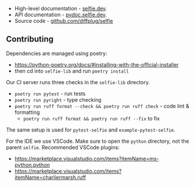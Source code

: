 - High-level documentation - [selfie.dev](https://selfie.dev/py/get-started).
- API documentation - [pydoc.selfie.dev](https://pydoc.selfie.dev/namespaces).
- Source code - [github.com/diffplug/selfie](https://github.com/diffplug/selfie)

## Contributing

Dependencies are managed using poetry:

- https://python-poetry.org/docs/#installing-with-the-official-installer
- then cd into `selfie-lib` and run `poetry install`

Our CI server runs three checks in the `selfie-lib` directory.

- `poetry run pytest` - run tests
- `poetry run pyright` - type checking
- `poetry run ruff format --check && poetry run ruff check` - code lint & formatting
  - `poetry run ruff format && poetry run ruff --fix` to fix

The same setup is used for `pytest-selfie` and `example-pytest-selfie`.

For the IDE we use VSCode. Make sure to open the `python` directory, not the parent `selfie`. Recommended VSCode plugins:

- https://marketplace.visualstudio.com/items?itemName=ms-python.python
- https://marketplace.visualstudio.com/items?itemName=charliermarsh.ruff

